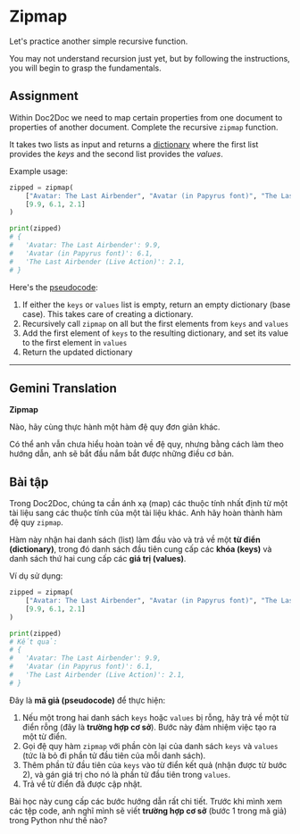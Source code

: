 # Zipmap

Let's practice another simple recursive function.

You may not understand recursion just yet, but by following the instructions, you will begin to grasp the fundamentals.

## Assignment

Within Doc2Doc we need to map certain properties from one document to properties of another document. Complete the recursive `zipmap` function.

It takes two lists as input and returns a [dictionary](https://docs.python.org/3/tutorial/datastructures.html#dictionaries) where the first list provides the *keys* and the second list provides the *values*.

Example usage:

```python
zipped = zipmap(
    ["Avatar: The Last Airbender", "Avatar (in Papyrus font)", "The Last Airbender (Live Action)"],
    [9.9, 6.1, 2.1]
)

print(zipped)
# {
#   'Avatar: The Last Airbender': 9.9,
#   'Avatar (in Papyrus font)': 6.1,
#   'The Last Airbender (Live Action)': 2.1,
# }
```

Here's the [pseudocode](https://en.wikipedia.org/wiki/Pseudocode):

1. If either the `keys` or `values` list is empty, return an empty dictionary (base case). This takes care of creating a dictionary.
2. Recursively call `zipmap` on all but the first elements from `keys` and `values`
3. Add the first element of `keys` to the resulting dictionary, and set its value to the first element in `values`
4. Return the updated dictionary

---

## Gemini Translation

**Zipmap**

Nào, hãy cùng thực hành một hàm đệ quy đơn giản khác.

Có thể anh vẫn chưa hiểu hoàn toàn về đệ quy, nhưng bằng cách làm theo hướng dẫn, anh sẽ bắt đầu nắm bắt được những điều cơ bản.

## Bài tập

Trong Doc2Doc, chúng ta cần ánh xạ (map) các thuộc tính nhất định từ một tài liệu sang các thuộc tính của một tài liệu khác. Anh hãy hoàn thành hàm đệ quy `zipmap`.

Hàm này nhận hai danh sách (list) làm đầu vào và trả về một **từ điển (dictionary)**, trong đó danh sách đầu tiên cung cấp các **khóa (keys)** và danh sách thứ hai cung cấp các **giá trị (values)**.

Ví dụ sử dụng:

```python
zipped = zipmap(
    ["Avatar: The Last Airbender", "Avatar (in Papyrus font)", "The Last Airbender (Live Action)"],
    [9.9, 6.1, 2.1]
)

print(zipped)
# Kết quả:
# {
#   'Avatar: The Last Airbender': 9.9,
#   'Avatar (in Papyrus font)': 6.1,
#   'The Last Airbender (Live Action)': 2.1,
# }
```

Đây là **mã giả (pseudocode)** để thực hiện:

1. Nếu một trong hai danh sách `keys` hoặc `values` bị rỗng, hãy trả về một từ điển rỗng (đây là **trường hợp cơ sở**). Bước này đảm nhiệm việc tạo ra một từ điển.
2. Gọi đệ quy hàm `zipmap` với phần còn lại của danh sách `keys` và `values` (tức là bỏ đi phần tử đầu tiên của mỗi danh sách).
3. Thêm phần tử đầu tiên của `keys` vào từ điển kết quả (nhận được từ bước 2), và gán giá trị cho nó là phần tử đầu tiên trong `values`.
4. Trả về từ điển đã được cập nhật.

Bài học này cung cấp các bước hướng dẫn rất chi tiết. Trước khi mình xem các tệp code, anh nghĩ mình sẽ viết **trường hợp cơ sở** (bước 1 trong mã giả) trong Python như thế nào?